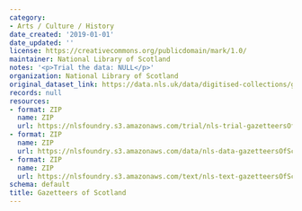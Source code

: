 ```yaml
---
category:
- Arts / Culture / History
date_created: '2019-01-01'
date_updated: ''
license: https://creativecommons.org/publicdomain/mark/1.0/
maintainer: National Library of Scotland
notes: '<p>Trial the data: NULL</p>'
organization: National Library of Scotland
original_dataset_link: https://data.nls.uk/data/digitised-collections/gazetteers-of-scotland/
records: null
resources:
- format: ZIP
  name: ZIP
  url: https://nlsfoundry.s3.amazonaws.com/trial/nls-trial-gazetteersOfScotland.zip
- format: ZIP
  name: ZIP
  url: https://nlsfoundry.s3.amazonaws.com/data/nls-data-gazetteersOfScotland.zip
- format: ZIP
  name: ZIP
  url: https://nlsfoundry.s3.amazonaws.com/text/nls-text-gazetteersOfScotland.zip
schema: default
title: Gazetteers of Scotland
---
```

